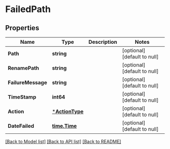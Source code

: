 # FailedPath

## Properties
Name | Type | Description | Notes
------------ | ------------- | ------------- | -------------
**Path** | **string** |  | [optional] [default to null]
**RenamePath** | **string** |  | [optional] [default to null]
**FailureMessage** | **string** |  | [optional] [default to null]
**TimeStamp** | **int64** |  | [optional] [default to null]
**Action** | [***ActionType**](ActionType.md) |  | [optional] [default to null]
**DateFailed** | [**time.Time**](time.Time.md) |  | [optional] [default to null]

[[Back to Model list]](../README.md#documentation-for-models) [[Back to API list]](../README.md#documentation-for-api-endpoints) [[Back to README]](../README.md)

